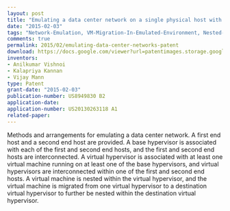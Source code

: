 ```yaml
---
layout: post
title: "Emulating a data center network on a single physical host with support for virtual machine mobility"
date: "2015-02-03"
tags: "Network-Emulation, VM-Migration-In-Emulated-Environment, Nested-Virtualization"
comments: true
permalink: 2015/02/emulating-data-center-networks-patent
download: https://docs.google.com/viewer?url=patentimages.storage.googleapis.com/pdfs/US8949830.pdf
inventors:
- Anilkumar Vishnoi
- Kalapriya Kannan
- Vijay Mann
type: Patent
grant-date: "2015-02-03"
publication-number: US8949830 B2
application-date:
application-number: US20130263118 A1
related-paper:
---
```


Methods and arrangements for emulating a data center network. A first end host and a second end host are provided. A base hypervisor is associated with each of the first and second end hosts, and the first and second end hosts are interconnected. A virtual hypervisor is associated with at least one virtual machine running on at least one of the base hypervisors, and virtual hypervisors are interconnected within one of the first and second end hosts. A virtual machine is nested within the virtual hypervisor, and the virtual machine is migrated from one virtual hypervisor to a destination virtual hypervisor to further be nested within the destination virtual hypervisor.
